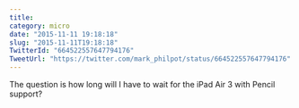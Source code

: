```yaml
---
title: 
category: micro
date: "2015-11-11 19:18:18"
slug: "2015-11-11T19:18:18"
TwitterId: "664522557647794176"
TweetUrl: "https://twitter.com/mark_philpot/status/664522557647794176"
---
```


The question is how long will I have to wait for the iPad Air 3 with Pencil
support?
